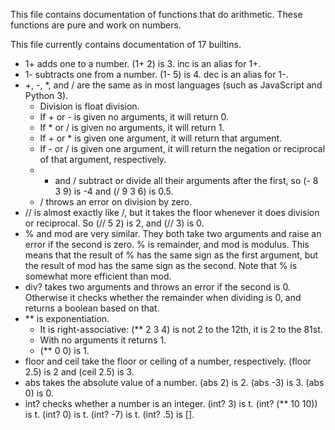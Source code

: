 This file contains documentation of functions that do arithmetic. These functions are pure and work on numbers.

This file currently contains documentation of 17 builtins.

* 1+ adds one to a number. (1+ 2) is 3. inc is an alias for 1+.
* 1- subtracts one from a number. (1- 5) is 4. dec is an alias for 1-.
* +, -, *, and / are the same as in most languages (such as JavaScript and Python 3).
  * Division is float division.
  * If + or - is given no arguments, it will return 0.
  * If * or / is given no arguments, it will return 1.
  * If + or * is given one argument, it will return that argument.
  * If - or / is given one argument, it will return the negation or reciprocal of that argument, respectively.
  * - and / subtract or divide all their arguments after the first, so (- 8 3 9) is -4 and (/ 9 3 6) is 0.5.
  * / throws an error on division by zero.
* // is almost exactly like /, but it takes the floor whenever it does division or reciprocal. So (// 5 2) is 2, and (// 3) is 0.
* % and mod are very similar. They both take two arguments and raise an error if the second is zero. % is remainder, and mod is modulus. This means that the result of % has the same sign as the first argument, but the result of mod has the same sign as the second. Note that % is somewhat more efficient than mod.
* div? takes two arguments and throws an error if the second is 0. Otherwise it checks whether the remainder when dividing is 0, and returns a boolean based on that.
* ** is exponentiation.
  * It is right-associative: (** 2 3 4) is not 2 to the 12th, it is 2 to the 81st.
  * With no arguments it returns 1.
  * (** 0 0) is 1.
* floor and ceil take the floor or ceiling of a number, respectively. (floor 2.5) is 2 and (ceil 2.5) is 3.
* abs takes the absolute value of a number. (abs 2) is 2. (abs -3) is 3. (abs 0) is 0.
* int? checks whether a number is an integer. (int? 3) is t. (int? (** 10 10)) is t. (int? 0) is t. (int? -7) is t. (int? .5) is [].